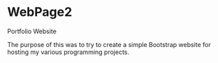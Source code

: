 # WebPage2
Portfolio Website

The purpose of this was to try to create a simple Bootstrap website for hosting my various programming projects. 
